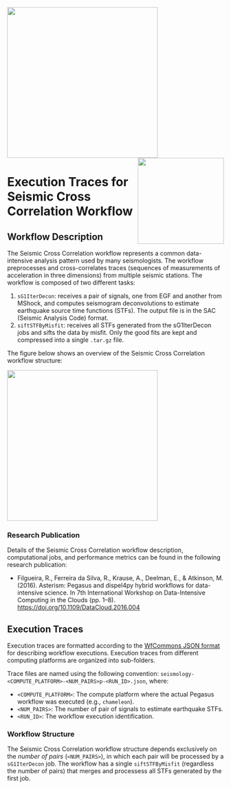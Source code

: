 <img src="https://wfcommons.org/images/wfcommons-horizontal.png" width="350" />
<img src="https://pegasus.isi.edu/wordpress/wp-content/uploads/2015/12/logo-dark.png" width=200 style="float: right" />

# Execution Traces for Seismic Cross Correlation Workflow

## Workflow Description

The Seismic Cross Correlation workflow represents a common data-intensive
analysis pattern used by many seismologists. The workflow preprocesses and
cross-correlates traces (sequences of measurements of acceleration in three
dimensions) from multiple seismic stations.
 The workflow is composed of two different tasks:

  1. `sG1IterDecon`: receives a pair of signals, one from EGF and another
     from MShock, and computes seismogram deconvolutions to estimate
     earthquake source time functions (STFs). The output file is in the SAC
     (Seismic Analysis Code) format.
  2. `siftSTFByMisfit`: receives all STFs generated from the sG1IterDecon jobs
     and sifts the data by misfit. Only the good fits are kept and compressed
     into a single `.tar.gz` file.

The figure below shows an overview of the Seismic Cross Correlation workflow structure:

<img src="docs/images/seismology.png?raw=true" width="350">

### Research Publication

Details of the Seismic Cross Correlation workflow description, computational
jobs, and performance metrics can be found in the following research
publication:

- Filgueira, R., Ferreira da Silva, R., Krause, A., Deelman, E., & Atkinson,
  M. (2016). Asterism: Pegasus and dispel4py hybrid workflows for data-intensive
  science. In 7th International Workshop on Data-Intensive Computing in the
  Clouds (pp. 1–8). https://doi.org/10.1109/DataCloud.2016.004

## Execution Traces

Execution traces are formatted according to the
[WfCommons JSON format](https://github.com/wfcommons/workflow-schema)
for describing workflow executions. Execution traces from different
computing platforms are organized into sub-folders.

Trace files are named using the following convention:
`seismology-<COMPUTE_PLATFORM>-<NUM_PAIRS>p-<RUN_ID>.json`, where:

- `<COMPUTE_PLATFORM>`: The compute platform where the actual Pegasus workflow
  was executed (e.g., `chameleon`).
- `<NUM_PAIRS>`: The number of pair of signals to estimate earthquake STFs.
- `<RUN_ID>`: The workflow execution identification.

### Workflow Structure

The Seismic Cross Correlation workflow structure depends exclusively on the
_number of pairs_ (`<NUM_PAIRS>`), in which each pair will be processed by a
`sG1IterDecon` job. The workflow has a single `siftSTFByMisfit` (regardless
the number of pairs) that merges and processess all STFs generated by the
first job.
